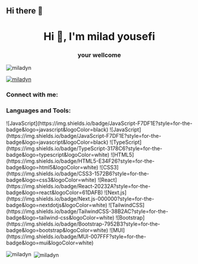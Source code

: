 ## Hi there 👋

<h1 align="center">Hi 👋, I'm milad yousefi</h1>
<h3 align="center">your wellcome</h3>

<p align="left"> <img src="https://komarev.com/ghpvc/?username=miladyn&label=Profile%20views&color=0e75b6&style=flat" alt="miladyn" /> </p>

<p align="left"> <a href="https://github.com/ryo-ma/github-profile-trophy"><img src="https://github-profile-trophy.vercel.app/?username=miladyn" alt="miladyn" /></a> </p>

<h3 align="left">Connect with me:</h3>
<p align="left">
</p>

<h3 align="left">Languages and Tools:</h3>
![JavaScript](https://img.shields.io/badge/JavaScript-F7DF1E?style=for-the-badge&logo=javascript&logoColor=black)  
![JavaScript](https://img.shields.io/badge/JavaScript-F7DF1E?style=for-the-badge&logo=javascript&logoColor=black)  
![TypeScript](https://img.shields.io/badge/TypeScript-3178C6?style=for-the-badge&logo=typescript&logoColor=white)  
![HTML5](https://img.shields.io/badge/HTML5-E34F26?style=for-the-badge&logo=html5&logoColor=white)  
![CSS3](https://img.shields.io/badge/CSS3-1572B6?style=for-the-badge&logo=css3&logoColor=white)  
![React](https://img.shields.io/badge/React-20232A?style=for-the-badge&logo=react&logoColor=61DAFB)  
![Next.js](https://img.shields.io/badge/Next.js-000000?style=for-the-badge&logo=nextdotjs&logoColor=white)  
![TailwindCSS](https://img.shields.io/badge/TailwindCSS-38B2AC?style=for-the-badge&logo=tailwind-css&logoColor=white)  
![Bootstrap](https://img.shields.io/badge/Bootstrap-7952B3?style=for-the-badge&logo=bootstrap&logoColor=white)  
![MUI](https://img.shields.io/badge/MUI-007FFF?style=for-the-badge&logo=mui&logoColor=white) 

<p><img align="left" src="https://github-readme-stats.vercel.app/api/top-langs?username=miladyn&show_icons=true&locale=en&layout=compact" alt="miladyn" /></p>

<p>&nbsp;<img align="center" src="https://github-readme-stats.vercel.app/api?username=miladyn&show_icons=true&locale=en" alt="miladyn" /></p>
